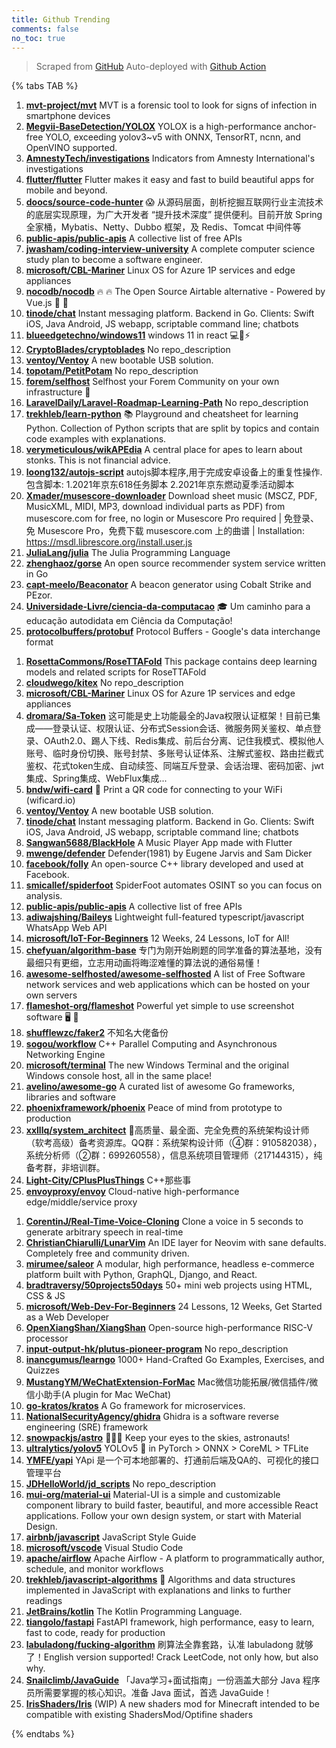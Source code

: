 ```yaml
---
title: Github Trending
comments: false
no_toc: true
---
```


> Scraped from [GitHub](https://github.com/trending)
Auto-deployed with [Github Action](https://docs.github.com/en/actions)

{% tabs TAB %}
<!-- tab Daily -->
1. [**mvt-project/mvt**](https://github.com/mvt-project/mvt)
MVT is a forensic tool to look for signs of infection in smartphone devices
2. [**Megvii-BaseDetection/YOLOX**](https://github.com/Megvii-BaseDetection/YOLOX)
YOLOX is a high-performance anchor-free YOLO, exceeding yolov3~v5 with ONNX, TensorRT, ncnn, and OpenVINO supported.
3. [**AmnestyTech/investigations**](https://github.com/AmnestyTech/investigations)
Indicators from Amnesty International's investigations
4. [**flutter/flutter**](https://github.com/flutter/flutter)
Flutter makes it easy and fast to build beautiful apps for mobile and beyond.
5. [**doocs/source-code-hunter**](https://github.com/doocs/source-code-hunter)
😱 从源码层面，剖析挖掘互联网行业主流技术的底层实现原理，为广大开发者 “提升技术深度” 提供便利。目前开放 Spring 全家桶，Mybatis、Netty、Dubbo 框架，及 Redis、Tomcat 中间件等
6. [**public-apis/public-apis**](https://github.com/public-apis/public-apis)
A collective list of free APIs
7. [**jwasham/coding-interview-university**](https://github.com/jwasham/coding-interview-university)
A complete computer science study plan to become a software engineer.
8. [**microsoft/CBL-Mariner**](https://github.com/microsoft/CBL-Mariner)
Linux OS for Azure 1P services and edge appliances
9. [**nocodb/nocodb**](https://github.com/nocodb/nocodb)
🔥 🔥 The Open Source Airtable alternative - Powered by Vue.js 🚀 🚀
10. [**tinode/chat**](https://github.com/tinode/chat)
Instant messaging platform. Backend in Go. Clients: Swift iOS, Java Android, JS webapp, scriptable command line; chatbots
11. [**blueedgetechno/windows11**](https://github.com/blueedgetechno/windows11)
windows 11 in react 💻🌈⚡
12. [**CryptoBlades/cryptoblades**](https://github.com/CryptoBlades/cryptoblades)
No repo_description
13. [**ventoy/Ventoy**](https://github.com/ventoy/Ventoy)
A new bootable USB solution.
14. [**topotam/PetitPotam**](https://github.com/topotam/PetitPotam)
No repo_description
15. [**forem/selfhost**](https://github.com/forem/selfhost)
Selfhost your Forem Community on your own infrastructure 🎉
16. [**LaravelDaily/Laravel-Roadmap-Learning-Path**](https://github.com/LaravelDaily/Laravel-Roadmap-Learning-Path)
No repo_description
17. [**trekhleb/learn-python**](https://github.com/trekhleb/learn-python)
📚 Playground and cheatsheet for learning Python. Collection of Python scripts that are split by topics and contain code examples with explanations.
18. [**verymeticulous/wikAPEdia**](https://github.com/verymeticulous/wikAPEdia)
A central place for apes to learn about stonks. This is not financial advice.
19. [**loong132/autojs-script**](https://github.com/loong132/autojs-script)
autojs脚本程序,用于完成安卓设备上的重复性操作.包含脚本: 1.2021年京东618任务脚本 2.2021年京东燃动夏季活动脚本
20. [**Xmader/musescore-downloader**](https://github.com/Xmader/musescore-downloader)
Download sheet music (MSCZ, PDF, MusicXML, MIDI, MP3, download individual parts as PDF) from musescore.com for free, no login or Musescore Pro required | 免登录、免 Musescore Pro，免费下载 musescore.com 上的曲谱 | Installation: https://msdl.librescore.org/install.user.js
21. [**JuliaLang/julia**](https://github.com/JuliaLang/julia)
The Julia Programming Language
22. [**zhenghaoz/gorse**](https://github.com/zhenghaoz/gorse)
An open source recommender system service written in Go
23. [**capt-meelo/Beaconator**](https://github.com/capt-meelo/Beaconator)
A beacon generator using Cobalt Strike and PEzor.
24. [**Universidade-Livre/ciencia-da-computacao**](https://github.com/Universidade-Livre/ciencia-da-computacao)
🎓 Um caminho para a educação autodidata em Ciência da Computação!
25. [**protocolbuffers/protobuf**](https://github.com/protocolbuffers/protobuf)
Protocol Buffers - Google's data interchange format
<!-- endtab -->
<!-- tab Weekly -->
1. [**RosettaCommons/RoseTTAFold**](https://github.com/RosettaCommons/RoseTTAFold)
This package contains deep learning models and related scripts for RoseTTAFold
2. [**cloudwego/kitex**](https://github.com/cloudwego/kitex)
No repo_description
3. [**microsoft/CBL-Mariner**](https://github.com/microsoft/CBL-Mariner)
Linux OS for Azure 1P services and edge appliances
4. [**dromara/Sa-Token**](https://github.com/dromara/Sa-Token)
这可能是史上功能最全的Java权限认证框架！目前已集成——登录认证、权限认证、分布式Session会话、微服务网关鉴权、单点登录、OAuth2.0、踢人下线、Redis集成、前后台分离、记住我模式、模拟他人账号、临时身份切换、账号封禁、多账号认证体系、注解式鉴权、路由拦截式鉴权、花式token生成、自动续签、同端互斥登录、会话治理、密码加密、jwt集成、Spring集成、WebFlux集成...
5. [**bndw/wifi-card**](https://github.com/bndw/wifi-card)
📶 Print a QR code for connecting to your WiFi (wificard.io)
6. [**ventoy/Ventoy**](https://github.com/ventoy/Ventoy)
A new bootable USB solution.
7. [**tinode/chat**](https://github.com/tinode/chat)
Instant messaging platform. Backend in Go. Clients: Swift iOS, Java Android, JS webapp, scriptable command line; chatbots
8. [**Sangwan5688/BlackHole**](https://github.com/Sangwan5688/BlackHole)
A Music Player App made with Flutter
9. [**mwenge/defender**](https://github.com/mwenge/defender)
Defender(1981) by Eugene Jarvis and Sam Dicker
10. [**facebook/folly**](https://github.com/facebook/folly)
An open-source C++ library developed and used at Facebook.
11. [**smicallef/spiderfoot**](https://github.com/smicallef/spiderfoot)
SpiderFoot automates OSINT so you can focus on analysis.
12. [**public-apis/public-apis**](https://github.com/public-apis/public-apis)
A collective list of free APIs
13. [**adiwajshing/Baileys**](https://github.com/adiwajshing/Baileys)
Lightweight full-featured typescript/javascript WhatsApp Web API
14. [**microsoft/IoT-For-Beginners**](https://github.com/microsoft/IoT-For-Beginners)
12 Weeks, 24 Lessons, IoT for All!
15. [**chefyuan/algorithm-base**](https://github.com/chefyuan/algorithm-base)
专门为刚开始刷题的同学准备的算法基地，没有最细只有更细，立志用动画将晦涩难懂的算法说的通俗易懂！
16. [**awesome-selfhosted/awesome-selfhosted**](https://github.com/awesome-selfhosted/awesome-selfhosted)
A list of Free Software network services and web applications which can be hosted on your own servers
17. [**flameshot-org/flameshot**](https://github.com/flameshot-org/flameshot)
Powerful yet simple to use screenshot software 🖥️ 📸
18. [**shufflewzc/faker2**](https://github.com/shufflewzc/faker2)
不知名大佬备份
19. [**sogou/workflow**](https://github.com/sogou/workflow)
C++ Parallel Computing and Asynchronous Networking Engine
20. [**microsoft/terminal**](https://github.com/microsoft/terminal)
The new Windows Terminal and the original Windows console host, all in the same place!
21. [**avelino/awesome-go**](https://github.com/avelino/awesome-go)
A curated list of awesome Go frameworks, libraries and software
22. [**phoenixframework/phoenix**](https://github.com/phoenixframework/phoenix)
Peace of mind from prototype to production
23. [**xxlllq/system_architect**](https://github.com/xxlllq/system_architect)
💯高质量、最全面、完全免费的系统架构设计师（软考高级）备考资源库。QQ群：系统架构设计师（④群：910582038），系统分析师（②群：699260558），信息系统项目管理师（217144315），纯备考群，非培训群。
24. [**Light-City/CPlusPlusThings**](https://github.com/Light-City/CPlusPlusThings)
C++那些事
25. [**envoyproxy/envoy**](https://github.com/envoyproxy/envoy)
Cloud-native high-performance edge/middle/service proxy
<!-- endtab -->
<!-- tab Monthly -->
1. [**CorentinJ/Real-Time-Voice-Cloning**](https://github.com/CorentinJ/Real-Time-Voice-Cloning)
Clone a voice in 5 seconds to generate arbitrary speech in real-time
2. [**ChristianChiarulli/LunarVim**](https://github.com/ChristianChiarulli/LunarVim)
An IDE layer for Neovim with sane defaults. Completely free and community driven.
3. [**mirumee/saleor**](https://github.com/mirumee/saleor)
A modular, high performance, headless e-commerce platform built with Python, GraphQL, Django, and React.
4. [**bradtraversy/50projects50days**](https://github.com/bradtraversy/50projects50days)
50+ mini web projects using HTML, CSS & JS
5. [**microsoft/Web-Dev-For-Beginners**](https://github.com/microsoft/Web-Dev-For-Beginners)
24 Lessons, 12 Weeks, Get Started as a Web Developer
6. [**OpenXiangShan/XiangShan**](https://github.com/OpenXiangShan/XiangShan)
Open-source high-performance RISC-V processor
7. [**input-output-hk/plutus-pioneer-program**](https://github.com/input-output-hk/plutus-pioneer-program)
No repo_description
8. [**inancgumus/learngo**](https://github.com/inancgumus/learngo)
1000+ Hand-Crafted Go Examples, Exercises, and Quizzes
9. [**MustangYM/WeChatExtension-ForMac**](https://github.com/MustangYM/WeChatExtension-ForMac)
Mac微信功能拓展/微信插件/微信小助手(A plugin for Mac WeChat)
10. [**go-kratos/kratos**](https://github.com/go-kratos/kratos)
A Go framework for microservices.
11. [**NationalSecurityAgency/ghidra**](https://github.com/NationalSecurityAgency/ghidra)
Ghidra is a software reverse engineering (SRE) framework
12. [**snowpackjs/astro**](https://github.com/snowpackjs/astro)
🚀🧑‍🚀 Keep your eyes to the skies, astronauts!
13. [**ultralytics/yolov5**](https://github.com/ultralytics/yolov5)
YOLOv5 🚀 in PyTorch > ONNX > CoreML > TFLite
14. [**YMFE/yapi**](https://github.com/YMFE/yapi)
YApi 是一个可本地部署的、打通前后端及QA的、可视化的接口管理平台
15. [**JDHelloWorld/jd_scripts**](https://github.com/JDHelloWorld/jd_scripts)
No repo_description
16. [**mui-org/material-ui**](https://github.com/mui-org/material-ui)
Material-UI is a simple and customizable component library to build faster, beautiful, and more accessible React applications. Follow your own design system, or start with Material Design.
17. [**airbnb/javascript**](https://github.com/airbnb/javascript)
JavaScript Style Guide
18. [**microsoft/vscode**](https://github.com/microsoft/vscode)
Visual Studio Code
19. [**apache/airflow**](https://github.com/apache/airflow)
Apache Airflow - A platform to programmatically author, schedule, and monitor workflows
20. [**trekhleb/javascript-algorithms**](https://github.com/trekhleb/javascript-algorithms)
📝 Algorithms and data structures implemented in JavaScript with explanations and links to further readings
21. [**JetBrains/kotlin**](https://github.com/JetBrains/kotlin)
The Kotlin Programming Language.
22. [**tiangolo/fastapi**](https://github.com/tiangolo/fastapi)
FastAPI framework, high performance, easy to learn, fast to code, ready for production
23. [**labuladong/fucking-algorithm**](https://github.com/labuladong/fucking-algorithm)
刷算法全靠套路，认准 labuladong 就够了！English version supported! Crack LeetCode, not only how, but also why.
24. [**Snailclimb/JavaGuide**](https://github.com/Snailclimb/JavaGuide)
「Java学习+面试指南」一份涵盖大部分 Java 程序员所需要掌握的核心知识。准备 Java 面试，首选 JavaGuide！
25. [**IrisShaders/Iris**](https://github.com/IrisShaders/Iris)
(WIP) A new shaders mod for Minecraft intended to be compatible with existing ShadersMod/Optifine shaders
<!-- endtab -->
{% endtabs %}
